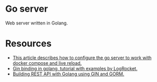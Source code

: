 # Go server

Web server written in Golang.

# Resources

- [This article describes how to configure the go server to work with docker compose and live reload.](https://firehydrant.com/blog/develop-a-go-app-with-docker-compose/)
- [Gin binding in golang, tutorial with examples by LogRocket.](https://blog.logrocket.com/gin-binding-in-go-a-tutorial-with-examples/)
- [Building REST API with Golang using GIN and GORM.](https://blog.logrocket.com/how-to-build-a-rest-api-with-golang-using-gin-and-gorm/)
